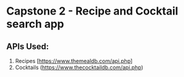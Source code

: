 # Capstone 2 - Recipe and Cocktail search app

## APIs Used:
  1. Recipes [https://www.themealdb.com/api.php]
  2. Cocktails (https://www.thecocktaildb.com/api.php)
